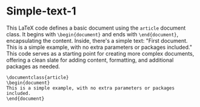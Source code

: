 # Simple-text-1

This LaTeX code defines a basic document using the `article` document class. It begins with `\begin{document}` and ends with `\end{document}`, encapsulating the content. Inside, there's a simple text: "First document. This is a simple example, with no extra parameters or packages included." This code serves as a starting point for creating more complex documents, offering a clean slate for adding content, formatting, and additional packages as needed.

```
\documentclass{article}
\begin{document}
This is a simple example, with no extra parameters or packages included.
\end{document}
